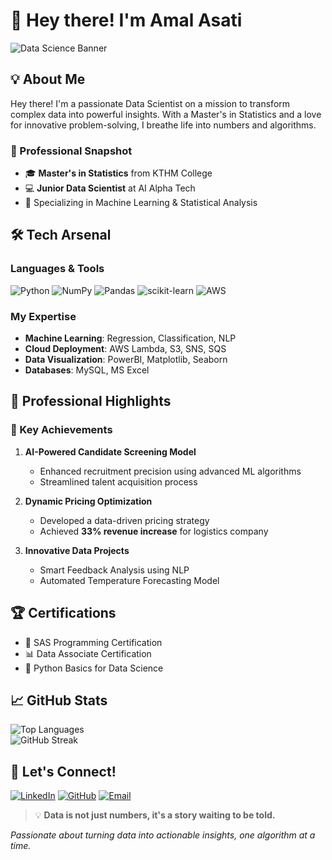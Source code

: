 # 👋 Hey there! I'm Amal Asati

![Data Science Banner](https://img.shields.io/badge/Data%20Science-Transforming%20Insights-blue?style=for-the-badge&logo=python)

## 💡 About Me

Hey there! I'm a passionate Data Scientist on a mission to transform complex data into powerful insights. With a Master's in Statistics and a love for innovative problem-solving, I breathe life into numbers and algorithms.

### 🚀 Professional Snapshot
- 🎓 **Master's in Statistics** from KTHM College
- 💻 **Junior Data Scientist** at AI Alpha Tech
- 🧠 Specializing in Machine Learning & Statistical Analysis

## 🛠️ Tech Arsenal

### Languages & Tools
![Python](https://img.shields.io/badge/Python-FFD43B?style=for-the-badge&logo=python&logoColor=blue)
![NumPy](https://img.shields.io/badge/NumPy-013243?style=for-the-badge&logo=numpy&logoColor=white)
![Pandas](https://img.shields.io/badge/Pandas-150458?style=for-the-badge&logo=pandas&logoColor=white)
![scikit-learn](https://img.shields.io/badge/scikit--learn-F7931E?style=for-the-badge&logo=scikit-learn&logoColor=white)
![AWS](https://img.shields.io/badge/Amazon_AWS-FF9900?style=for-the-badge&logo=amazonaws&logoColor=white)

### My Expertise
- **Machine Learning**: Regression, Classification, NLP
- **Cloud Deployment**: AWS Lambda, S3, SNS, SQS
- **Data Visualization**: PowerBI, Matplotlib, Seaborn
- **Databases**: MySQL, MS Excel

## 💼 Professional Highlights

### 🌟 Key Achievements
1. **AI-Powered Candidate Screening Model**
   - Enhanced recruitment precision using advanced ML algorithms
   - Streamlined talent acquisition process

2. **Dynamic Pricing Optimization**
   - Developed a data-driven pricing strategy
   - Achieved **33% revenue increase** for logistics company

3. **Innovative Data Projects**
   - Smart Feedback Analysis using NLP
   - Automated Temperature Forecasting Model

## 🏆 Certifications

- 📜 SAS Programming Certification
- 📊 Data Associate Certification
- 🐍 Python Basics for Data Science

## 📈 GitHub Stats  

![Top Languages](https://github-readme-stats.vercel.app/api/top-langs/?username=AmalAsati&layout=compact&theme=radical)  
![GitHub Streak](https://github-readme-streak-stats.herokuapp.com/?user=AmalAsati&theme=radical)  


## 🤝 Let's Connect!

[![LinkedIn](https://img.shields.io/badge/LinkedIn-0077B5?style=for-the-badge&logo=linkedin&logoColor=white)](https://www.linkedin.com/in/amal-asati-95b52a1a9/)
[![GitHub](https://img.shields.io/badge/GitHub-100000?style=for-the-badge&logo=github&logoColor=white)](https://github.com/Amalasati)
[![Email](https://img.shields.io/badge/Email-D14836?style=for-the-badge&logo=gmail&logoColor=white)](mailto:asatiamal@gmail.com)

> 💡 **Data is not just numbers, it's a story waiting to be told.**

*Passionate about turning data into actionable insights, one algorithm at a time.*
